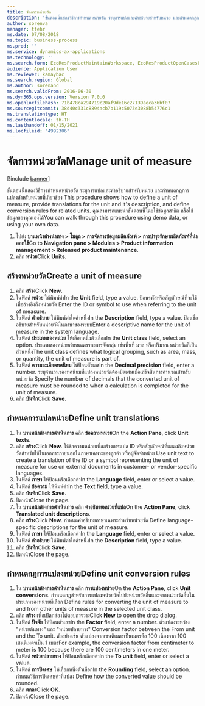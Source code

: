 ```yaml
---
title: จัดการหน่วยวัด
description: 'ขั้นตอนนี้แสดงวิธีการกำหนดหน่วยวัด ระบุการแปลและคำอธิบายสำหรับหน่วย และกำหนดกฎการแปลงสำหรับหน่วยที่เกี่ยวข้อง '
author: sorenva
manager: tfehr
ms.date: 07/08/2018
ms.topic: business-process
ms.prod: ''
ms.service: dynamics-ax-applications
ms.technology: ''
ms.search.form: EcoResProductMaintainWorkspace, EcoResProductOpenCasesFormPart, UnitOfMeasure, UnitOfMeasureReportingTranslation, UnitOfMeasureTranslation, UnitOfMeasureConversion, UnitOfMeasureConversionEditOrCreate, UnitOfMeasureLookup, UnitOfMeasureCalculator, UnitOfMeasureWizard, UnitOfMeasureLookupTest
audience: Application User
ms.reviewer: kamaybac
ms.search.region: Global
ms.author: sorenand
ms.search.validFrom: 2016-06-30
ms.dyn365.ops.version: Version 7.0.0
ms.openlocfilehash: 71b478ca294719c20af9de16c27139aeca36bf07
ms.sourcegitcommit: 38d40c331c8894acb7b119c5073e3088b54776c1
ms.translationtype: HT
ms.contentlocale: th-TH
ms.lasthandoff: 01/15/2021
ms.locfileid: "4992306"
---
```

# <a name="manage-unit-of-measure"></a><span data-ttu-id="26859-103">จัดการหน่วยวัด</span><span class="sxs-lookup"><span data-stu-id="26859-103">Manage unit of measure</span></span>

[!include [banner](../../includes/banner.md)]

<span data-ttu-id="26859-104">ขั้นตอนนี้แสดงวิธีการกำหนดหน่วยวัด ระบุการแปลและคำอธิบายสำหรับหน่วย และกำหนดกฎการแปลงสำหรับหน่วยที่เกี่ยวข้อง </span><span class="sxs-lookup"><span data-stu-id="26859-104">This procedure shows how to define a unit of measure, provide translations for the unit and it's description, and define conversion rules for related units.</span></span> <span data-ttu-id="26859-105">คุณสามารถแนะนำขั้นตอนนี้โดยใช้ข้อมูลสาธิต หรือใช้ข้อมูลของคุณเองได้</span><span class="sxs-lookup"><span data-stu-id="26859-105">You can walk through this procedure using demo data, or using your own data.</span></span>

1. <span data-ttu-id="26859-106">ไปยัง **บานหน้าต่างนำทาง > โมดูล > การจัดการข้อมูลผลิตภัณฑ์ > การบำรุงรักษาผลิตภัณฑ์ที่นำออกใช้**</span><span class="sxs-lookup"><span data-stu-id="26859-106">Go to **Navigation pane > Modules > Product information management > Released product maintenance**.</span></span>
2. <span data-ttu-id="26859-107">คลิก **หน่วย**</span><span class="sxs-lookup"><span data-stu-id="26859-107">Click **Units**.</span></span>

## <a name="create-a-unit-of-measure"></a><span data-ttu-id="26859-108">สร้างหน่วยวัด</span><span class="sxs-lookup"><span data-stu-id="26859-108">Create a unit of measure</span></span>
1. <span data-ttu-id="26859-109">คลิก **สร้าง**</span><span class="sxs-lookup"><span data-stu-id="26859-109">Click **New**.</span></span>
2. <span data-ttu-id="26859-110">ในฟิลด์ **หน่วย** ให้พิมพ์ค่า</span><span class="sxs-lookup"><span data-stu-id="26859-110">In the **Unit** field, type a value.</span></span> <span data-ttu-id="26859-111">ป้อนรหัสหรือสัญลักษณ์ที่จะใช้เมื่ออ้างอิงถึงหน่วยวัด </span><span class="sxs-lookup"><span data-stu-id="26859-111">Enter the ID or symbol to use when referring to the unit of measure.</span></span>  
3. <span data-ttu-id="26859-112">ในฟิลด์ **คำอธิบาย** ให้พิมพ์ค่าใดค่าหนึ่ง</span><span class="sxs-lookup"><span data-stu-id="26859-112">In the **Description** field, type a value.</span></span> <span data-ttu-id="26859-113">ป้อนชื่ออธิบายสำหรับหน่วยวัดในภาษาของระบบ</span><span class="sxs-lookup"><span data-stu-id="26859-113">Enter a descriptive name for the unit of measure in the system language.</span></span>  
4. <span data-ttu-id="26859-114">ในฟิลด์ **ประเภทของหน่วย** ให้เลือกหนึ่งตัวเลือก</span><span class="sxs-lookup"><span data-stu-id="26859-114">In the **Unit class** field, select an option.</span></span> <span data-ttu-id="26859-115">ประเภทของหน่วยกำหนดตรรกะการจัดกลุ่ม เช่นพื้นที่ มวล หรือปริมาณ หน่วยวัดก็เป็นส่วนหนึ่ง</span><span class="sxs-lookup"><span data-stu-id="26859-115">The unit class defines what logical grouping, such as area, mass, or quantity, the unit of measure is part of.</span></span>  
5. <span data-ttu-id="26859-116">ในฟิลด์ **ความละเอียดทศนิยม** ให้ป้อนตัวเลข</span><span class="sxs-lookup"><span data-stu-id="26859-116">In the **Decimal precision** field, enter a number.</span></span> <span data-ttu-id="26859-117">ระบุจำนวนของทศนิยมที่แปลงหน่วยวัดต้องปัดเศษเมื่อเสร็จสิ้นการคำนวณสำหรับหน่วยวัด </span><span class="sxs-lookup"><span data-stu-id="26859-117">Specify the number of decimals that the converted unit of measure must be rounded to when a calculation is completed for the unit of measure.</span></span>  
6. <span data-ttu-id="26859-118">คลิก **บันทึก**</span><span class="sxs-lookup"><span data-stu-id="26859-118">Click **Save**.</span></span>

## <a name="define-unit-translations"></a><span data-ttu-id="26859-119">กำหนดการแปลหน่วย</span><span class="sxs-lookup"><span data-stu-id="26859-119">Define unit translations</span></span>
1. <span data-ttu-id="26859-120">ใน **บานหน้าต่างการดำเนินการ** คลิก **ข้อความหน่วย**</span><span class="sxs-lookup"><span data-stu-id="26859-120">On the **Action Pane**, click **Unit texts**.</span></span>
2. <span data-ttu-id="26859-121">คลิก **สร้าง**</span><span class="sxs-lookup"><span data-stu-id="26859-121">Click **New**.</span></span> <span data-ttu-id="26859-122">ใช้ข้อความหน่วยเพื่อสร้างการแปล ID หรือสัญลักษณ์ที่แสดงถึงหน่วยวัดสำหรับใช้ในเอกสารภายนอกในภาษาเฉพาะของลูกค้า หรือผู้จัดจำหน่าย </span><span class="sxs-lookup"><span data-stu-id="26859-122">Use unit text to create a translation of the ID or a symbol representing the unit of measure for use on external documents in customer- or vendor-specific languages.</span></span>  
3. <span data-ttu-id="26859-123">ในฟิลด์ **ภาษา** ให้ป้อนหรือเลือกค่า</span><span class="sxs-lookup"><span data-stu-id="26859-123">In the **Language** field, enter or select a value.</span></span>
4. <span data-ttu-id="26859-124">ในฟิลด์ **ข้อความ** ให้พิมพ์ค่า</span><span class="sxs-lookup"><span data-stu-id="26859-124">In the **Text** field, type a value.</span></span>
5. <span data-ttu-id="26859-125">คลิก **บันทึก**</span><span class="sxs-lookup"><span data-stu-id="26859-125">Click **Save**.</span></span>
6. <span data-ttu-id="26859-126">ปิดหน้า</span><span class="sxs-lookup"><span data-stu-id="26859-126">Close the page.</span></span>
7. <span data-ttu-id="26859-127">ใน **บานหน้าต่างการดำเนินการ** คลิก **คำอธิบายหน่วยที่แปล**</span><span class="sxs-lookup"><span data-stu-id="26859-127">On the **Action Pane**, click **Translated unit descriptions**.</span></span>
8. <span data-ttu-id="26859-128">คลิก **สร้าง**</span><span class="sxs-lookup"><span data-stu-id="26859-128">Click **New**.</span></span> <span data-ttu-id="26859-129">กำหนดคำอธิบายภาษาเฉพาะสำหรับหน่วยวัด </span><span class="sxs-lookup"><span data-stu-id="26859-129">Define language-specific descriptions for the unit of measure.</span></span>  
9. <span data-ttu-id="26859-130">ในฟิลด์ **ภาษา** ให้ป้อนหรือเลือกค่า</span><span class="sxs-lookup"><span data-stu-id="26859-130">In the **Language** field, enter or select a value.</span></span>
10. <span data-ttu-id="26859-131">ในฟิลด์ **คำอธิบาย** ให้พิมพ์ค่าใดค่าหนึ่ง</span><span class="sxs-lookup"><span data-stu-id="26859-131">In the **Description** field, type a value.</span></span>
11. <span data-ttu-id="26859-132">คลิก **บันทึก**</span><span class="sxs-lookup"><span data-stu-id="26859-132">Click **Save**.</span></span>
12. <span data-ttu-id="26859-133">ปิดหน้า</span><span class="sxs-lookup"><span data-stu-id="26859-133">Close the page.</span></span>

## <a name="define-unit-conversion-rules"></a><span data-ttu-id="26859-134">กำหนดกฎการแปลงหน่วย</span><span class="sxs-lookup"><span data-stu-id="26859-134">Define unit conversion rules</span></span>
1. <span data-ttu-id="26859-135">ใน **บานหน้าต่างการดำเนินการ** คลิก **การแปลงหน่วย**</span><span class="sxs-lookup"><span data-stu-id="26859-135">On the **Action Pane**, click **Unit conversions**.</span></span> <span data-ttu-id="26859-136">กำหนดกฎสำหรับการแปลงหน่วยวัดไปยังหน่วยวัดอื่นและจากหน่วยวัดอื่นในประเภทของหน่วยที่เลือก </span><span class="sxs-lookup"><span data-stu-id="26859-136">Define rules for converting the unit of measure to and from other units of measure in the selected unit class.</span></span>  
2. <span data-ttu-id="26859-137">คลิก **สร้าง** เพื่อเปิดกล่องโต้ตอบการวาง</span><span class="sxs-lookup"><span data-stu-id="26859-137">Click **New** to open the drop dialog.</span></span>
3. <span data-ttu-id="26859-138">ในฟิลด์ **ปัจจัย** ให้ป้อนตัวเลข</span><span class="sxs-lookup"><span data-stu-id="26859-138">In the **Factor** field, enter a number.</span></span> <span data-ttu-id="26859-139">ตัวแปลงระหว่าง "หน่วยต้นทาง" และ "หน่วยปลายทาง" </span><span class="sxs-lookup"><span data-stu-id="26859-139">Conversion factor between the From unit and the To unit.</span></span> <span data-ttu-id="26859-140">ตัวอย่างเช่น ตัวแปลงจากเซนติเมตรเป็นเมตรคือ 100 เนื่องจาก 100 เซนติเมตรเป็น 1 เมตร</span><span class="sxs-lookup"><span data-stu-id="26859-140">For example, the conversion factor from centimeter to meter is 100 because there are 100 centimeters in one meter.</span></span>  
4. <span data-ttu-id="26859-141">ในฟิลด์ **หน่วยปลายทาง** ให้ป้อนหรือเลือกค่า</span><span class="sxs-lookup"><span data-stu-id="26859-141">In the **To unit** field, enter or select a value.</span></span>
5. <span data-ttu-id="26859-142">ในฟิลด์ **การปัดเศษ** ให้เลือกหนึ่งตัวเลือก</span><span class="sxs-lookup"><span data-stu-id="26859-142">In the **Rounding** field, select an option.</span></span> <span data-ttu-id="26859-143">กำหนดวิธีการปัดเศษค่าที่แปลง </span><span class="sxs-lookup"><span data-stu-id="26859-143">Define how the converted value should be rounded.</span></span>  
6. <span data-ttu-id="26859-144">คลิก **ตกลง**</span><span class="sxs-lookup"><span data-stu-id="26859-144">Click **OK**.</span></span>
7. <span data-ttu-id="26859-145">ปิดหน้า</span><span class="sxs-lookup"><span data-stu-id="26859-145">Close the page.</span></span>

